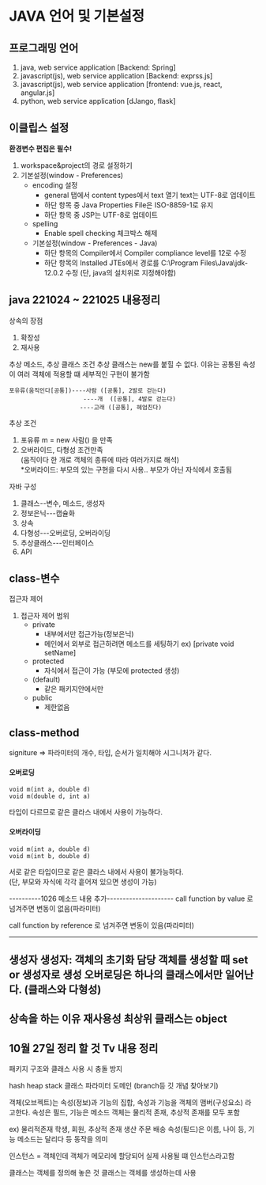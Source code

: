 JAVA 언어 및 기본설정
==========================
프로그래밍 언어
-------------------
1. java, web service application [Backend: Spring]
2. javascript(js), web service application [Backend: exprss.js]
3. javascript(js), web service application [frontend: vue.js, react, angular.js]
4. python, web service application [dJango, flask]

이클립스 설정
-----------------------
**환경변수 편집은 필수!**

1. workspace&project의 경로 설정하기
2. 기본설정(window - Preferences)    
    - encoding 설정
        - general 탭에서 content types에서 text 열기 text는 UTF-8로 업데이트  
        - 하단 항목 중 Java Properties File은 ISO-8859-1로 유지   
        - 하단 항목 중 JSP는 UTF-8로 업데이트        
    - spelling
        - Enable spell checking 체크박스 해제    
    - 기본설정(window - Preferences - Java)    
        - 하단 항목의 Compiler에서 Compiler compliance level를 12로 수정 
        - 하단 항목의 Installed JTEs에서 경로를 C:\Program Files\Java\jdk-12.0.2 수정 (단, java의 설치위로 지정해야함)

java 221024 ~ 221025 내용정리
-------------------------------
상속의 장점
1. 확장성
2. 재사용

추상 메소드, 추상 클래스 조건
추상 클래스는 new를 붙힐 수 없다.
이유는 공통된 속성이 여러 객체에 적용할 떄 세부적인 구현이 불가함

    포유류(움직인다[공통])----사람 ([공통], 2발로 걷는다)
                         ----개  ([공통], 4발로 걷는다)
                        ----고래 ([공통], 헤엄친다)
                        
추상 조건
1. 포유류 m = new 사람() 을 만족
2. 오버라이드, 다형성 조건만족    
(움직이다 한 개로 객체의 종류에 따라 여러가지로 해석)    
*오버라이드: 부모의 있는 구현을 다시 사용.. 부모가 아닌 자식에서 호출됨   


자바 구성
1. 클래스--변수, 메소드, 생성자
2. 정보은닉---캡슐화
3. 상속
4. 다형성---오버로딩, 오버라이딩
5. 추상클래스---인터페이스
6. API

class-변수
---------------------------
접근자 제어
1. 접근자 제어 범위
    - private
        - 내부에서만 접근가능(정보은닉)
        - 메인에서 외부로 접근하려면 메소드를 세팅하기 ex) [private void setName]
    - protected
        - 자식에서 접근이 가능 (부모에 protected 생성)
    - (default)
        - 같은 패키지안에서만
    - public
        - 제한없음

class-method
--------------
signiture => 파라미터의 개수, 타입, 순서가 일치해야 시그니처가 같다.

#### 오버로딩
```
void m(int a, double d)
void m(double d, int a)
```

타입이 다르므로 같은 클라스 내에서 사용이 가능하다.   

#### 오버라이딩

```
void m(int a, double d)
void m(int b, double d)
```

서로 같은 타입이므로 같은 클라스 내에서 사용이 불가능하다.   
(단, 부모와 자식에 각각 흩어져 있으면 생성이 가능)



----------1026 메소드 내용 추가---------------------
call function by value 로 넘겨주면 변동이 없음(파라미터)


call function by reference  로 넘겨주면 변동이 있음(파라미터)


-------------------------------------------------------------
생성자
생성자: 객체의 초기화 담당
객체를 생성할 때
set or 생성자로 생성
오버로딩은 하나의 클래스에서만 일어난다. (클래스와 다형성)
--------------------------------------------------------------------
상속을 하는 이유
재사용성
최상위 클래스는 object
----------------------------------------------------------------------
10월 27일 정리 할 것
Tv 내용 정리
----------------------------------------------------------
패키지
구조와 클래스 사용 시 충돌 방지


hash heap stack 클래스 파라미터 도메인 (branch등 깃 개념 찾아보기)



객체(오브젝트)는 속성(정보)과 기능의 집합, 속성과 기능을 객체의 맴버(구성요소) 라고한다.
속성은 필드, 기능은 메소드
객체는 물리적 존재, 추상적 존재를 모두 포함

ex) 물리적존재 학생, 회원, 추상적 존재 생산 주문 배송
속성(필드)은 이름, 나이 등, 기능 메소드는 달리다 등 동작을 의미

인스턴스 = 객체인데 객체가 메모리에 할당되어 실제 사용될 떄 인스턴스라고함

클래스는 객체를 정의해 놓은 것
클래스는 객체를 생성하는데 사용







